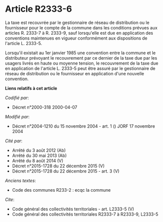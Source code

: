 # Article R2333-6

La taxe est recouvrée par le gestionnaire de réseau de distribution ou le fournisseur pour le compte de la commune dans les
conditions prévues aux articles R. 2333-7 à R. 2333-9, sauf lorsqu'elle est due en application des conventions maintenues en
vigueur conformément aux dispositions de l'article L. 2333-5.

Lorsqu'il existait au 1er janvier 1985 une convention entre la commune et le distributeur prévoyant le recouvrement par ce
dernier de la taxe due par les usagers livrés en haute ou moyenne tension, le recouvrement de la taxe due en application de
l'article L. 2333-5 peut être assuré par le gestionnaire de réseau de distribution ou le fournisseur en application d'une
nouvelle convention.

**Liens relatifs à cet article**

_Codifié par_:

  - Décret n°2000-318 2000-04-07

_Modifié par_:

  - Décret n°2004-1210 du 15 novembre 2004 - art. 1 () JORF 17 novembre 2004

_Cité par_:

  - Arrêté du 3 août 2012 (Ab)
  - Arrêté du 30 mai 2013 (Ab)
  - Arrêté du 8 août 2014 (V)
  - Décret n°2015-1728 du 22 décembre 2015 (V)
  - Décret n°2015-1728 du 22 décembre 2015 - art. 3 (V)

_Anciens textes_:

  - Code des communes R233-2 : ecqc la commune

_Cite_:

  - Code général des collectivités territoriales - art. L2333-5 (V)
  - Code général des collectivités territoriales R2333-7 à R2333-9, L2333-5
